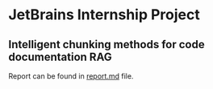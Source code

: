 # JetBrains Internship Project
## Intelligent chunking methods for code documentation RAG

Report can be found in [report.md](report.md) file. 
